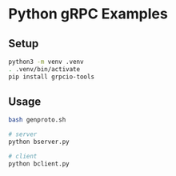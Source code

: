 # Python gRPC Examples

## Setup
```bash
python3 -m venv .venv
. .venv/bin/activate
pip install grpcio-tools
```

## Usage
```bash
bash genproto.sh

# server
python bserver.py

# client
python bclient.py
```